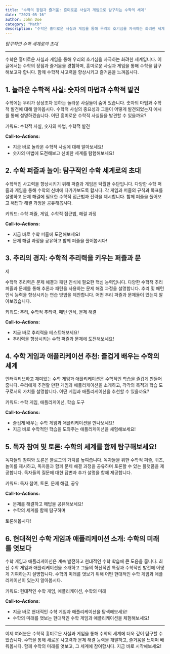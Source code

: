 ```yaml
---
title: "수학의 장점과 즐거움: 흥미로운 사실과 게임으로 탐구하는 수학의 세계"
date: "2023-05-16"
author: John Doe
category: "Math"
description: "수학은 흥미로운 사실과 게임을 통해 우리의 호기심을 자극하는 화려한 세계입니다. 이 글에서는 수학의 장점과 즐거움을 경험하며, 흥미로운 사실과 게임을 통해 수학을 탐구해보고자 합니다. 함께 수학적 사고력을 향상시키고 즐거움을 느껴봅시다."
---
```



*탐구적인 수학 세계로의 초대*

---

수학은 흥미로운 사실과 게임을 통해 우리의 호기심을 자극하는 화려한 세계입니다. 이 글에서는 수학의 장점과 즐거움을 경험하며, 흥미로운 사실과 게임을 통해 수학을 탐구해보고자 합니다. 함께 수학적 사고력을 향상시키고 즐거움을 느껴봅시다.

## 1. 놀라운 수학적 사실: 숫자의 마법과 수학적 발견

수학에는 우리가 상상조차 못하는 놀라운 사실들이 숨어 있습니다. 숫자의 마법과 수학적 발견에 대해 알아봅시다. 수학적 사실의 중요성과 그들이 어떻게 발견되었는지 예시를 통해 설명하겠습니다. 어떤 흥미로운 수학적 사실들을 발견할 수 있을까요?

키워드: 수학적 사실, 숫자의 마법, 수학적 발견

**Call-to-Actions:**
- 지금 바로 놀라운 수학적 사실에 대해 알아보세요!
- 숫자의 마법에 도전해보고 신비한 세계를 탐험해보세요!

## 2. 수학 퍼즐과 놀이: 탐구적인 수학 세계로의 초대

수학적인 사고력을 향상시키기 위해 퍼즐과 게임은 탁월한 수단입니다. 다양한 수학 퍼즐과 게임을 통해 수학의 신비에 다가가보도록 합시다. 각 게임과 퍼즐의 규칙과 목표를 설명하고 문제 해결에 필요한 수학적 접근법과 전략을 제시합니다. 함께 퍼즐을 풀어보고 해답과 해결 과정을 공유해봅시다.

키워드: 수학 퍼즐, 게임, 수학적 접근법, 해결 과정

**Call-to-Actions:**
- 지금 바로 수학 퍼즐에 도전해보세요!
- 문제 해결 과정을 공유하고 함께 퍼즐을 풀어봅시다!

## 3. 추리의 경지: 수학적 추리력을 키우는 퍼즐과 문

제

수학적 추리력은 문제 해결과 패턴 인식에 필요한 핵심 능력입니다. 다양한 수학적 추리 퍼즐과 문제를 통해 추론과 패턴을 사용하는 문제 해결 과정을 설명합니다. 추리 및 패턴 인식 능력을 향상시키는 연습 방법을 제안합니다. 어떤 추리 퍼즐과 문제들이 있는지 알아보겠습니다.

키워드: 추리, 수학적 추리력, 패턴 인식, 문제 해결

**Call-to-Actions:**
- 지금 바로 추리력을 테스트해보세요!
- 추리력을 향상시키는 수학 퍼즐과 문제에 도전해보세요!

## 4. 수학 게임과 애플리케이션 추천: 즐겁게 배우는 수학의 세계

인터랙티브하고 재미있는 수학 게임과 애플리케이션은 수학적인 학습을 즐겁게 만들어줍니다. 우리에게 추천할 만한 게임과 애플리케이션을 소개하고, 각각의 목적과 학습 도구로서의 가치를 설명합니다. 어떤 게임과 애플리케이션을 추천할 수 있을까요?

키워드: 수학 게임, 애플리케이션, 학습 도구

**Call-to-Actions:**
- 즐겁게 배우는 수학 게임과 애플리케이션을 만나보세요!
- 지금 바로 수학적인 학습을 도와주는 애플리케이션을 체험해보세요!

## 5. 독자 참여 및 토론: 수학의 세계를 함께 탐구해보세요!

독자들의 참여와 토론은 블로그의 가치를 높여줍니다. 독자들을 위한 수학적 퍼즐, 퀴즈, 놀이를 제시하고, 독자들과 함께 문제 해결 과정을 공유하며 토론할 수 있는 플랫폼을 제공합니다. 독자들의 질문에 대한 답변과 추가 설명을 함께 제공합니다.

키워드: 독자 참여, 토론, 문제 해결, 공유

**Call-to-Actions:**
- 문제를 해결하고 해답을 공유해보세요!
- 수학의 세계를 함께 탐구하며

 토론해봅시다!

## 6. 현대적인 수학 게임과 애플리케이션 소개: 수학의 미래를 엿보다

수학 게임과 애플리케이션은 계속 발전하고 현대적인 수학 학습에 큰 도움을 줍니다. 최신 수학 게임과 애플리케이션을 소개하고 그들의 혁신적인 특징과 수학적인 발전에 어떻게 기여하는지 설명합니다. 수학의 미래를 엿보기 위해 어떤 현대적인 수학 게임과 애플리케이션이 있는지 알아봅시다.

키워드: 현대적인 수학 게임, 애플리케이션, 수학의 미래

**Call-to-Actions:**
- 지금 바로 현대적인 수학 게임과 애플리케이션을 탐색해보세요!
- 수학의 미래를 엿보는 현대적인 수학 게임과 애플리케이션을 체험해보세요!

---

이제 여러분은 수학적 흥미로운 사실과 게임을 통해 수학의 세계에 더욱 깊이 탐구할 수 있습니다. 수학을 통해 새로운 사고력과 문제 해결 능력을 개발하고, 즐거움을 느끼며 배워봅시다. 함께 수학의 미래를 엿보고, 그 세계에 참여합시다. 지금 바로 시작해보세요!